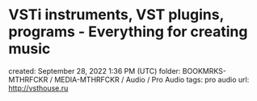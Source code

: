 # VSTi instruments, VST plugins, programs - Everything for creating music

created: September 28, 2022 1:36 PM (UTC)
folder: BOOKMRKS-MTHRFCKR / MEDIA-MTHRFCKR / Audio / Pro Audio
tags: pro audio
url: http://vsthouse.ru